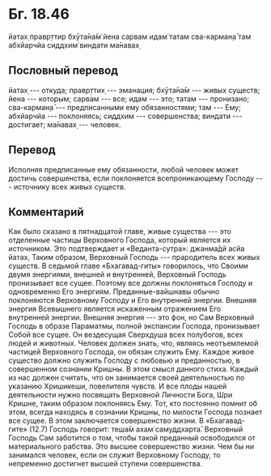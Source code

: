 # Бг. 18.46

йатах̣ правр̣ттир бхӯта̄на̄м̇ йена сарвам идам̇ татам сва-карман̣а̄ там
абхйарчйа сиддхим̇ виндати ма̄навах̣

## Пословный перевод

йатах̣ --- откуда; правр̣ттих̣ --- эманация; бхӯта̄на̄м --- живых существ;
йена --- которым; сарвам --- все; идам --- это; татам --- пронизано;
сва-карман̣а̄ --- предписанными ему обязанностями; там --- Ему; абхйарчйа
--- поклоняясь; сиддхим --- совершенства; виндати --- достигает; ма̄навах̣
--- человек.

## Перевод

Исполняя предписанные ему обязанности, любой человек может достичь
совершенства, если поклоняется всепроникающему Господу --- источнику
всех живых существ.

## Комментарий

Как было сказано в пятнадцатой главе, живые существа --- это отделенные
частицы Верховного Господа, который является их источником. Это
подтверждает и «Веданта-сутра»: джанма̄дй асйа йатах̣. Таким образом,
Верховный Господь --- прародитель всех живых существ. В седьмой главе
«Бхагавад-гиты» говорилось, что Своими двумя энергиями, внешней и
внутренней, Верховный Господь пронизывает все сущее. Поэтому все должны
поклоняться Господу и одновременно Его энергиям. Преданные-вайшнавы
обычно поклоняются Верховному Господу и Его внутренней энергии. Внешняя
энергия Всевышнего является искаженным отражением Его внутренней
энергии. Внешняя энергия --- это фон, но Сам Верховный Господь в образе
Параматмы, полной экспансии Господа, пронизывает Собой все сущее. Он
вездесущая Сверхдуша всех полубогов, всех людей и животных. Человек
должен знать, что, являясь неотъемлемой частицей Верховного Господа, он
обязан служить Ему. Каждое живое существо должно служить Господу с
любовью и преданностью, в совершенном сознании Кришны. В этом смысл
данного стиха. Каждый из нас должен считать, что он занимается своей
деятельностью по указанию Хришикеши, повелителя чувств. И все плоды
нашей деятельности нужно посвящать Верховной Личности Бога, Шри Кришне,
таким образом поклоняясь Ему. Тот, кто постоянно помнит об этом, всегда
находясь в сознании Кришны, по милости Господа познает все сущее. В этом
заключается совершенство жизни. В «Бхагавад-гите» (12.7) Господь
говорит: теша̄м ахам̇ самуддхарта̄. Верховный Господь Сам заботится о том,
чтобы такой преданный освободился от материального рабства. Это высшее
совершенство жизни. Чем бы ни занимался человек, если он служит
Верховному Господу, то непременно достигнет высшей ступени совершенства.

